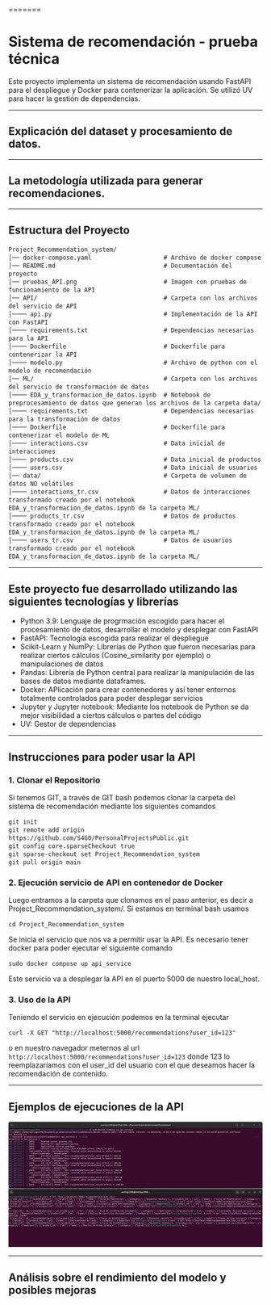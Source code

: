 =======
# Sistema de recomendación - prueba técnica
Este proyecto implementa un sistema de recomendación usando FastAPI para el despliegue y Docker para contenerizar la aplicación. Se utilizó UV para hacer la gestión de dependencias.

---
## Explicación del dataset y procesamiento de datos.


---
## La metodología utilizada para generar recomendaciones.


---
## Estructura del Proyecto
```
Project_Recommendation_system/
│── docker-compose.yaml                    # Archivo de docker compose
│── README.md                              # Documentación del proyecto
│── pruebas_API.png                        # Imagen con pruebas de funcionamiento de la API
│── API/                                   # Carpeta con los archivos del servicio de API
│──── api.py                               # Implementación de la API con FastAPI
│──── requirements.txt                     # Dependencias necesarias para la API
│──── Dockerfile                           # Dockerfile para contenerizar la API
│──── modelo.py                            # Archivo de python con el modelo de recomendación
│── ML/                                    # Carpeta con los archivos del servicio de transformación de datos
│──── EDA_y_transformacion_de_datos.ipynb  # Notebook de preprocesamiento de datos que generan los archivos de la carpeta data/
│──── requirements.txt                     # Dependencias necesarias para la transformación de datos
│──── Dockerfile                           # Dockerfile para contenerizar el modelo de ML
│──── interactions.csv                     # Data inicial de interacciones
│──── products.csv                         # Data inicial de productos
│──── users.csv                            # Data inicial de usuarios
│── data/                                  # Carpeta de volumen de datos NO volátiles
│──── interactions_tr.csv                  # Datos de interacciones transformado creado por el notebook EDA_y_transformacion_de_datos.ipynb de la carpeta ML/
│──── products_tr.csv                      # Datos de productos transformado creado por el notebook EDA_y_transformacion_de_datos.ipynb de la carpeta ML/
│──── users_tr.csv                         # Datos de usuarios transformado creado por el notebook EDA_y_transformacion_de_datos.ipynb de la carpeta ML/
```

---
## Este proyecto fue desarrollado utilizando las siguientes tecnologías y librerías

- Python 3.9: Lenguaje de progrmación escogido para hacer el procesamiento de datos, desarrollar el modelo y desplegar con FastAPI
- FastAPI: Tecnología escogida para realizar el despliegue
- Scikit-Learn y NumPy: Librerías de Python que fueron necesarias para realizar ciertos cálculos (Cosine_similarity por ejemplo) o manipulaciones de datos
- Pandas: Librería de Python central para realizar la manipulación de las bases de datos mediante dataframes.
- Docker: APlicación para crear contenedores y así tener entornos totalmente controlados para poder desplegar servicios
- Jupyter y Jupyter notebook: Mediante los notebook de Python se da mejor visibilidad a ciertos cálculos o partes del código
- UV: Gestor de dependencias

---
## Instrucciones para poder usar la API

### 1. Clonar el Repositorio
Si tenemos GIT, a través de GIT bash podemos clonar la carpeta del sistema de recomendación mediante los siguientes comandos
```
git init
git remote add origin https://github.com/S4G0/PersonalProjectsPublic.git
git config core.sparseCheckout true
git sparse-checkout set Project_Recommendation_system
git pull origin main
```

### 2. Ejecución servicio de API en contenedor de Docker
Luego entramos a la carpeta que clonamos en el paso anterior, es decir a Project_Recommendation_system/. Si estamos en terminal bash usamos
```
cd Project_Recommendation_system
```
Se inicia el servicio que nos va a permitir usar la API. Es necesario tener docker para poder ejecutar el siguiente comando
```
sudo docker compose up api_service
```
Este servicio va a desplegar la API en el puerto 5000 de nuestro local_host.

### 3. Uso de la API
Teniendo el servicio en ejecución podemos en la terminal ejecutar 
```
curl -X GET "http://localhost:5000/recommendations?user_id=123"
```
o en nuestro navegador meternos al url ```http://localhost:5000/recommendations?user_id=123```
donde 123 lo reemplazaríamos con el user_id del usuario con el que deseamos hacer la recomendación de contenido.

---
## Ejemplos de ejecuciones de la API
![pruebas](./pruebas_API.png)

---
## Análisis sobre el rendimiento del modelo y posibles mejoras

